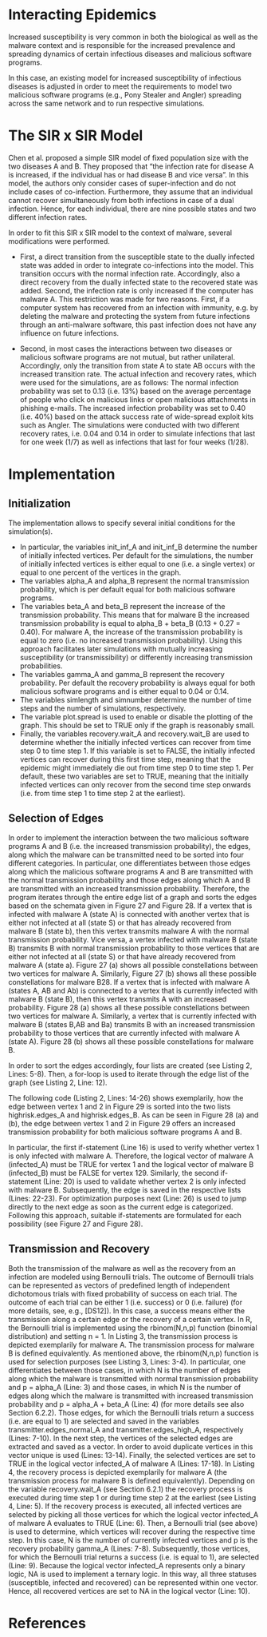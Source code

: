# Interacting Epidemics

Increased susceptibility is very common in both the biological as well as the malware context and is responsible for the increased prevalence and spreading dynamics of certain infectious diseases and malicious software programs. 

In this case, an existing model for increased susceptibility of infectious diseases is adjusted in order to meet the requirements to model two malicious software programs (e.g., Pony Stealer and Angler) spreading across the same network and to run respective simulations. 

# The SIR x SIR Model

Chen et al. proposed a simple SIR model of fixed population size with the two diseases A and B. They proposed that “the infection rate for disease A is increased, if the individual has or had disease B and vice versa”. In this model, the authors only consider cases of super-infection and do not include cases of co-infection. Furthermore, they assume that an individual cannot recover simultaneously from both infections in case of a dual infection. Hence, for each individual, there are nine possible states and two different infection rates. 

In order to fit this SIR x SIR model to the context of malware, several modifications were performed. 

* First, a direct transition from the susceptible state to the dually infected state was added in order to integrate co-infections into the model. This transition occurs with the normal infection rate. Accordingly, also a direct recovery from the dually infected state to the recovered state was added. Second, the infection rate is only increased if the computer has malware A. This restriction was made for two reasons. First, if a computer system has recovered from an infection with immunity, e.g. by deleting the malware and protecting the system from future infections through an anti-malware software, this past infection does not have any influence on future infections.

* Second, in most cases the interactions between two diseases or malicious software programs are not mutual, but rather unilateral. Accordingly, only the transition from state A to state AB occurs with the increased transition rate. The actual infection and recovery rates, which were used for the simulations, are as follows: The normal infection probability was set to 0.13 (i.e. 13%) based on
the average percentage of people who click on malicious links or open malicious attachments in phishing e-mails. The increased infection probability was set to 0.40 (i.e. 40%) based on the attack success rate of wide-spread exploit kits such as Angler. The simulations were conducted with two different recovery rates, i.e. 0.04 and 0.14 in order to simulate infections that last for one week (1/7) as well as infections that last for four weeks (1/28).

# Implementation

## Initialization

The implementation allows to specify several initial conditions for the simulation(s). 
* In particular, the variables init_inf_A and init_inf_B determine the number of initially infected vertices. Per default for the simulations, the number of initially infected vertices is either equal to one (i.e. a single vertex) or equal to one percent of the vertices in the graph. 
* The variables alpha_A and alpha_B represent the normal transmission probability, which is per default equal for both malicious software programs. 
* The variables beta_A and beta_B represent the increase of the transmission probability. This means that for malware B the increased transmission probability is equal to alpha_B + beta_B (0.13 + 0.27 = 0.40). For malware A, the increase of the transmission probability is equal to zero (i.e. no increased transmission probability). Using this approach facilitates later simulations with mutually increasing susceptibility (or transmissibility) or differently increasing transmission probabilities.
* The variables gamma_A and gamma_B represent the recovery probability. Per default the recovery probability is always equal for both malicious software programs and is either equal to 0.04 or 0.14.
* The variables simlength and simnumber determine the number of time steps and the number of simulations, respectively. 
* The variable plot.spread is used to enable or disable the plotting of the graph. This should be set to TRUE only if the graph is
reasonably small.
* Finally, the variables recovery.wait_A and recovery.wait_B are used to determine whether the initially infected vertices can recover from time step 0 to time step 1. If this variable is set to FALSE, the initially infected vertices can recover during this first time step, meaning that the epidemic might immediately die out from time step 0 to time step 1. Per default, these two variables are set to TRUE, meaning that the initially infected vertices can only recover from the second time step onwards (i.e. from time step 1 to time step 2 at the earliest).

## Selection of Edges

In order to implement the interaction between the two malicious software programs A and B (i.e.
the increased transmission probability), the edges, along which the malware can be transmitted
need to be sorted into four different categories. In particular, one differentiates between those
edges along which the malicious software programs A and B are transmitted with the normal
transmission probability and those edges along which A and B are transmitted with an increased
transmission probability. Therefore, the program iterates through the entire edge list of a graph
and sorts the edges based on the schemata given in Figure 27 and Figure 28.
If a vertex that is infected with malware A (state A) is connected with another vertex that is
either not infected at all (state S) or that has already recovered from malware B (state b), then
this vertex transmits malware A with the normal transmission probability. Vice versa, a vertex
infected with malware B (state B) transmits B with normal transmission probability to those
vertices that are either not infected at all (state S) or that have already recovered from malware
A (state a). Figure 27 (a) shows all possible constellations between two vertices for malware A.
Similarly, Figure 27 (b) shows all these possible constellations for malware B28.
If a vertex that is infected with malware A (states A, AB and Ab) is connected to a vertex that is
currently infected with malware B (state B), then this vertex transmits A with an increased probability.
Figure 28 (a) shows all these possible constellations between two vertices for malware
A. Similarly, a vertex that is currently infected with malware B (states B,AB and Ba) transmits
B with an increased transmission probability to those vertices that are currently infected with
malware A (state A). Figure 28 (b) shows all these possible constellations for malware B.

In order to sort the edges accordingly, four lists are created (see Listing 2, Lines: 5-8). Then, a
for-loop is used to iterate through the edge list of the graph (see Listing 2, Line: 12).

The following code (Listing 2, Lines: 14-26) shows exemplarily, how the edge between vertex 1
and 2 in Figure 29 is sorted into the two lists highrisk.edges_A and highrisk.edges_B. As can be
seen in Figure 28 (a) and (b), the edge between vertex 1 and 2 in Figure 29 offers an increased
transmission probability for both malicious software programs A and B.

In particular, the first if-statement (Line 16) is used to verify whether vertex 1 is only infected
with malware A. Therefore, the logical vector of malware A (infected_A) must be TRUE for
vertex 1 and the logical vector of malware B (infected_B) must be FALSE for vertex 129. Similarly,
the second if-statement (Line: 20) is used to validate whether vertex 2 is only infected
with malware B. Subsequently, the edge is saved in the respective lists (Lines: 22-23). For
optimization purposes next (Line: 26) is used to jump directly to the next edge as soon as the
current edge is categorized. Following this approach, suitable if-statements are formulated for
each possibility (see Figure 27 and Figure 28).

## Transmission and Recovery

Both the transmission of the malware as well as the recovery from an infection are modeled
using Bernoulli trials. The outcome of Bernoulli trials can be represented as vectors of predefined
length of independent dichotomous trials with fixed probability of success on each trial.
The outcome of each trial can be either 1 (i.e. success) or 0 (i.e. failure) (for more details, see,
e.g., [DS12]). In this case, a success means either the transmission along a certain edge or the
recovery of a certain vertex. In R, the Bernoulli trial is implemented using the rbinom(N,n,p)
function (binomial distribution) and setting n = 1.
In Listing 3, the transmission process is depicted exemplarily for malware A. The transmission
process for malware B is defined equivalently. As mentioned above, the rbinom(N,n,p) function
is used for selection purposes (see Listing 3, Lines: 3-4). In particular, one differentiates
between those cases, in which N is the number of edges along which the malware is transmitted
with normal transmission probability and p = alpha_A (Line: 3) and those cases, in which
N is the number of edges along which the malware is transmitted with increased transmission
probability and p = alpha_A + beta_A (Line: 4) (for more details see also Section 6.2.2). Those
edges, for which the Bernoulli trials return a success (i.e. are equal to 1) are selected and saved
in the variables transmitter.edges_normal_A and transmitter.edges_high_A, respectively (Lines:
7-10). In the next step, the vertices of the selected edges are extracted and saved as a vector.
In order to avoid duplicate vertices in this vector unique is used (Lines: 13-14). Finally, the
selected vertices are set to TRUE in the logical vector infected_A of malware A (Lines: 17-18).
In Listing 4, the recovery process is depicted exemplarily for malware A (the transmission
process for malware B is defined equivalently). Depending on the variable recovery.wait_A
(see Section 6.2.1) the recovery process is executed during time step 1 or during time step 2 at
the earliest (see Listing 4, Line: 5). If the recovery process is executed, all infected vertices
are selected by picking all those vertices for which the logical vector infected_A of malware A
evaluates to TRUE (Line: 6). Then, a Bernoulli trial (see above) is used to determine, which
vertices will recover during the respective time step. In this case, N is the number of currently
infected vertices and p is the recovery probability gamma_A (Lines: 7-8). Subsequently, those
vertices, for which the Bernoulli trial returns a success (i.e. is equal to 1), are selected (Line: 9).
Because the logical vector infected_A represents only a binary logic, NA is used to implement
a ternary logic. In this way, all three statuses (susceptible, infected and recovered) can be
represented within one vector. Hence, all recovered vertices are set to NA in the logical vector
(Line: 10).

# References
